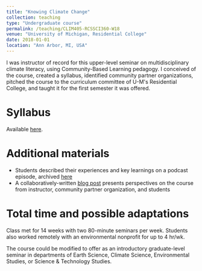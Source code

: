 ```yaml
---
title: "Knowing Climate Change"
collection: teaching
type: "Undergraduate course"
permalink: /teaching/CLIM405-RCSSCI360-W18
venue: "University of Michigan, Residential College"
date: 2018-01-01
location: "Ann Arbor, MI, USA"
---
```


I was instructor of record for this upper-level seminar on multidisciplinary climate literacy, using Community-Based Learning pedagogy. I conceived of the course, created a syllabus, identified community partner organizations, pitched the course to the curriculum committee of U-M's Residential College, and taught it for the first semester it was offered.

Syllabus
======
Available [here](http://ehultee.github.io/files/RC360_CLIMATE405-syllabus-20180104.pdf).


Additional materials
======
- Students described their experiences and key learnings on a podcast episode, archived [here](https://hotinhere.us/podcast/knowing-climate-change-a-student-panel-on-accountability-and-accessibility/)
- A collaboratively-written [blog post](https://envirodatagov.org/web-monitoring-in-the-classroom-builds-information-literacy-civic-engagement/) presents perspectives on the course from instructor, community partner organization, and students

Total time and possible adaptations
======
Class met for 14 weeks with two 80-minute seminars per week.  Students also worked remotely with an environmental nonprofit for up to 4 hr/wk.

The course could be modified to offer as an introductory graduate-level seminar in departments of Earth Science, Climate Science, Environmental Studies, or Science & Technology Studies.
